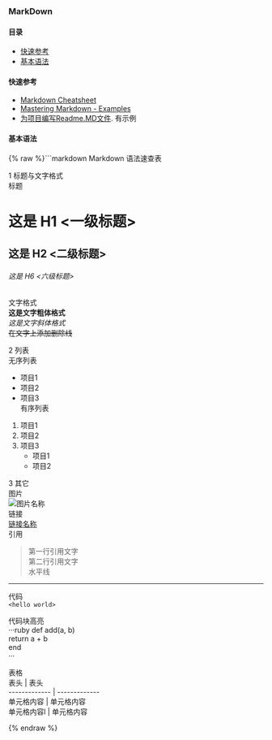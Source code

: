 ### MarkDown

#### 目录
* [快速参考](#快速参考)
* [基本语法](#基本语法)
    
#### 快速参考
* [Markdown Cheatsheet](https://github.com/adam-p/markdown-here/wiki/Markdown-Cheatsheet)
* [Mastering Markdown - Examples](https://guides.github.com/features/mastering-markdown/)
* [为项目编写Readme.MD文件](http://blog.csdn.net/fenglailea/article/details/45562855). 有示例

#### 基本语法

{% raw %}```markdown
Markdown 语法速查表  

1 标题与文字格式  
标题  
# 这是 H1 <一级标题>  
## 这是 H2 <二级标题>  
###### 这是 H6 <六级标题>  
文字格式  
**这是文字粗体格式**  
*这是文字斜体格式*  
~~在文字上添加删除线~~  

2 列表  
无序列表  
* 项目1  
* 项目2  
* 项目3  
有序列表  
1. 项目1  
2. 项目2  
3. 项目3  
   * 项目1  
   * 项目2  
   
3 其它  
图片  
![图片名称](http://gitcafe.com/image.png)  
链接  
[链接名称](http://gitcafe.com)  
引用  
> 第一行引用文字  
> 第二行引用文字  
水平线  
***  
代码  
`<hello world>`  

代码块高亮  
  ···ruby
    def add(a, b)  
    return a + b  
  end  
  ···
  
表格  
  表头  | 表头  
  ------------- | -------------  
 单元格内容  | 单元格内容  
 单元格内容l  | 单元格内容  
 
 {% endraw %}